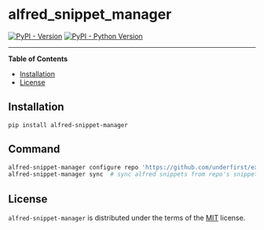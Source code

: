 # alfred_snippet_manager

[![PyPI - Version](https://img.shields.io/pypi/v/alfred-snippet-manager.svg)](https://pypi.org/project/alfred-snippet-manager)
[![PyPI - Python Version](https://img.shields.io/pypi/pyversions/alfred-snippet-manager.svg)](https://pypi.org/project/alfred-snippet-manager)

-----

**Table of Contents**

- [Installation](#installation)
- [License](#license)

## Installation

```console
pip install alfred-snippet-manager
```

## Command

```sh
alfred-snippet-manager configure repo 'https://github.com/underfirst/example-snippets'
alfred-snippet-manager sync  # sync alfred snippets from repo's snippet_resources/ files.
```
## License

`alfred-snippet-manager` is distributed under the terms of the [MIT](https://spdx.org/licenses/MIT.html) license.
